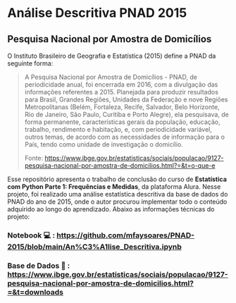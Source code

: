# Análise Descritiva PNAD 2015
## Pesquisa Nacional por Amostra de Domicílios

O Instituto Brasileiro de Geografia e Estatística (2015) define a PNAD da seguinte forma:
> A Pesquisa Nacional por Amostra de Domicílios - PNAD, de periodicidade anual, foi encerrada em 2016, com a divulgação das informações referentes a 2015. Planejada para produzir resultados para Brasil, Grandes Regiões, Unidades da Federação e nove Regiões Metropolitanas (Belém, Fortaleza, Recife, Salvador, Belo Horizonte, Rio de Janeiro, São Paulo, Curitiba e Porto Alegre), ela pesquisava, de forma permanente, características gerais da população, educação, trabalho, rendimento e habitação, e, com periodicidade variável, outros temas, de acordo com as necessidades de informação para o País, tendo como unidade de investigação o domicílio.
> 
> Fonte: https://www.ibge.gov.br/estatisticas/sociais/populacao/9127-pesquisa-nacional-por-amostra-de-domicilios.html?=&t=o-que-e

Esse repositório apresenta o trabalho de conclusão do curso de **Estatística com Python Parte 1: Frequências e Medidas**, da plataforma Alura. Nesse projeto, foi realizado uma análise estatística descritiva da base de dados do PNAD do ano de 2015, onde o autor procurou implementar todo o conteúdo adquirido ao longo do aprendizado. Abaixo as informações técnicas do projeto:

### Notebook :computer: : https://github.com/mfaysoares/PNAD-2015/blob/main/An%C3%A1lise_Descritiva.ipynb
### Base de Dados :open_book: : https://www.ibge.gov.br/estatisticas/sociais/populacao/9127-pesquisa-nacional-por-amostra-de-domicilios.html?=&t=downloads
